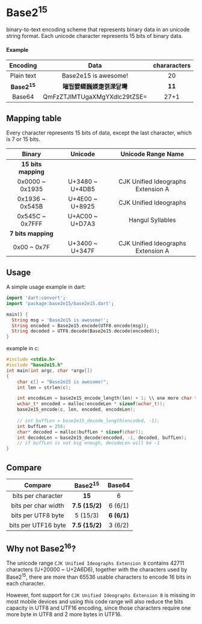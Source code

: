 # Base2<img alt="e" height="0" width="0"><sup>15</sup>

binary-to-text encoding scheme that represents binary data in an unicode string format. Each unicode character represents 15 bits of binary data.

#### Example ####

| Encoding | Data | chararacters |
|:-:|:-:|:-:|
| Plain text | Base2e15 is awesome! | 20 |
| **Base2<img alt="e" height="0" width="0"><sup>15</sup>** | **嗺둽嬖蟝巍媖疌켉溁닽壪** | **11** |
| Base64 | QmFzZTJlMTUgaXMgYXdlc29tZSE= | 27+1 |
 
## Mapping table

Every character represents 15 bits of data, except the last character, which is 7 or 15 bits.

| Binary | Unicode | Unicode Range Name |
|:-:|:-:|:-:|
| **15 bits mapping** | | |
| 0x0000 ~ 0x1935 | U+3480 ~ U+4DB5 | CJK Unified Ideographs Extension A |
| 0x1936 ~ 0x545B | U+4E00 ~ U+8925 | CJK Unified Ideographs |
| 0x545C ~ 0x7FFF | U+AC00 ~ U+D7A3 | Hangul Syllables |
| **7 bits mapping** | | |
| 0x00   ~ 0x7F | U+3400 ~ U+347F | CJK Unified Ideographs Extension A |

## Usage

A simple usage example in dart:
```dart
import 'dart:convert';
import 'package:base2e15/base2e15.dart';

main() {
  String msg = 'Base2e15 is awesome!';
  String encoded = Base2e15.encode(UTF8.encode(msg));
  String decoded = UTF8.decode(Base2e15.decode(encoded));
}
```

example in c:
```c
#include <stdio.h>
#include "base2e15.h"
int main(int argc, char *argv[])
{
    char c[] = "Base2e15 is awesome!";
    int len = strlen(c);

    int encodeLen = base2e15_encode_length(len) + 1; \\ one more char for the \0
    wchar_t* encoded = malloc(encodeLen * sizeof(wchar_t));
    base2e15_encode(c, len, encoded, encodeLen);
    
    // int buffLen = base2e15_decode_length(encoded, -1);
    int buffLen = 256; 
    char* decoded = malloc(buffLen * sizeof(char));
    int decodeLen = base2e15_decode(encoded, -1, decoded, buffLen);
    // if buffLen is not big enough, decodeLen will be -1
}
```

## Compare

| Compare | Base2<img alt="e" height="0" width="0"><sup>15</sup> |  Base64 |
|:-:|:-:|:-:|
| bits per character | **15** | 6 |
| bits per char width | **7.5 (15/2)** | 6 (6/1) |
| bits per UTF8 byte | 5 (15/3) | **6 (6/1)** |
| bits per UTF16 byte | **7.5 (15/2)** | 3 (6/2) |

## Why not Base2<img alt="e" height="0" width="0"><sup>16</sup>?

The unicode range `CJK Unified Ideographs Extension B` contains 42711 characters (U+20000 ~ U+2A6D6), together with the characters used by Base2<img alt="e" height="0" width="0"><sup>15</sup>, there are more than 65536 usable characters to encode 16 bits in each character.

However, font support for `CJK Unified Ideographs Extension B` is missing in most mobile devices and using this code range will also reduce the bits capacity in UTF8 and UTF16 encoding, since those characters require one more byte in UTF8 and 2 more bytes in UTF16.

